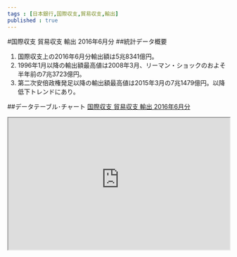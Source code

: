 ```yaml
--- 
tags : [日本銀行,国際収支,貿易収支,輸出] 
published : true
---
```

#国際収支 貿易収支 輸出 2016年6月分
##統計データ概要
1. 国際収支上の2016年6月分輸出額は5兆8341億円。
1. 1996年1月以降の輸出額最高値は2008年3月、リーマン・ショックのおよそ半年前の7兆3723億円。
1. 第二次安倍政権発足以降の輸出額最高値は2015年3月の7兆1479億円。以降低下トレンドにあり。
    
##データテーブル･チャート
[国際収支 貿易収支 輸出 2016年6月分](
http://knowledgevault.saecanet.com/charts/am-consulting.co.jp-2016-08-08-18-19-18.html
)


<iframe src="
http://knowledgevault.saecanet.com/charts/am-consulting.co.jp-2016-08-08-18-19-18.html
"
 width="100%" height="300px"></iframe>